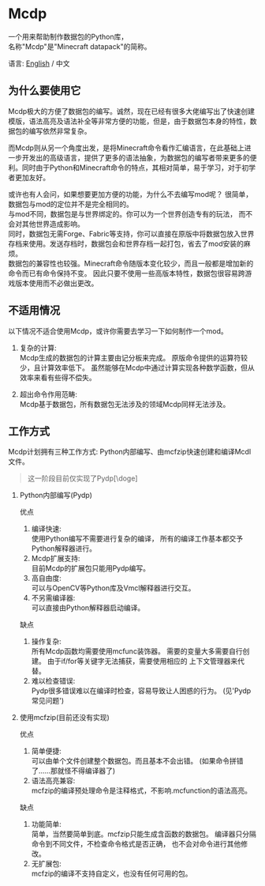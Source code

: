 # Mcdp

一个用来帮助制作数据包的Python库，  
名称"Mcdp"是"Minecraft datapack"的简称。

语言: [English](https://github.com/Ovizro/Mcdp/blob/master/doc/en_us/README.md) / 中文

## 为什么要使用它

Mcdp极大的方便了数据包的编写。诚然，现在已经有很多大佬编写出了快速创建模版，语法高亮及语法补全等非常方便的功能，但是，由于数据包本身的特性，数据包的编写依然非常复杂。  

而Mcdp则从另一个角度出发，是将Minecraft命令看作汇编语言，在此基础上进一步开发出的高级语言，提供了更多的语法抽象，为数据包的编写者带来更多的便利。同时由于Python和Minecraft命令的特点，其相对简单，易于学习，对于初学者更加友好。

或许也有人会问，如果想要更加方便的功能，为什么不去编写mod呢？
很简单，数据包与mod的定位并不是完全相同的。<br>
与mod不同，数据包是与世界绑定的。你可以为一个世界创造专有的玩法，
而不会对其他世界造成影响。<br>
同时，数据包无需Forge、Fabric等支持，你可以直接在原版中将数据包放入世界存档来使用。发送存档时，数据包会和世界存档一起打包，省去了mod安装的麻烦。<br>
数据包的兼容性也较强。Minecraft命令随版本变化较少，而且一般都是增加新的命令而已有命令保持不变。 因此只要不使用一些高版本特性，数据包很容易跨游戏版本使用而不必做出更改。

## 不适用情况 ## 

以下情况不适合使用Mcdp，或许你需要去学习一下如何制作一个mod。

1. 复杂的计算:  
   Mcdp生成的数据包的计算主要由记分板来完成。 原版命令提供的运算符较少，且计算效率低下。 虽然能够在Mcdp中通过计算实现各种数学函数，但从效率来看有些得不偿失。

2. 超出命令作用范畴:  
   Mcdp基于数据包，所有数据包无法涉及的领域Mcdp同样无法涉及。

## 工作方式 ##

Mcdp计划拥有三种工作方式: Python内部编写、由mcfzip快速创建和编译Mcdl文件。

> 这一阶段目前仅实现了Pydp[\\doge]

1. Python内部编写(Pydp)

   优点
    1. 编译快速:  
       使用Python编写不需要进行复杂的编译， 所有的编译工作基本都交予Python解释器进行。
    2. Mcdp扩展支持:  
       目前Mcdp的扩展包只能用Pydp编写。
    3. 高自由度:  
       可以与OpenCV等Python库及Vmcl解释器进行交互。
    4. 不另需编译器:  
       可以直接由Python解释器启动编译。

   缺点
    1. 操作复杂:  
       所有Mcdp函数均需要使用mcfunc装饰器。 需要的变量大多需要自行创建。 由于if/for等关键字无法捕获，需要使用相应的 上下文管理器来代替。
    2. 难以检查错误:  
       Pydp很多错误难以在编译时检查，容易导致让人困惑的行为。
       (见'Pydp常见问题')

2. 使用mcfzip(目前还没有实现)

   优点
    1. 简单便捷:  
       可以由单个文件创建整个数据包。而且基本不会出错。
       (如果命令拼错了……那就怪不得编译器了)
    2. 语法高亮兼容:  
       mcfzip的编译预处理命令是注释格式，不影响.mcfunction的语法高亮。

   缺点
    1. 功能简单:  
       简单，当然要简单到底。mcfzip只能生成含函数的数据包。 编译器只分隔命令到不同文件，不检查命令格式是否正确， 也不会对命令进行其他修改。
    2. 无扩展包:  
       mcfzip的编译不支持自定义，也没有任何可用的包。